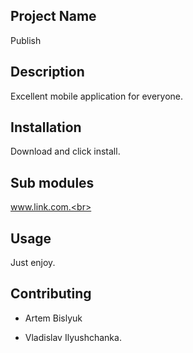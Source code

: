 ## Project Name 
Publish<br>


## Description
Excellent mobile application for everyone.<br>

## Installation
Download and click install.<br>

## Sub modules
www.link.com.<br>

## Usage
Just enjoy.<br>


## Contributing

* Artem Bislyuk

* Vladislav Ilyushchanka.<br>
